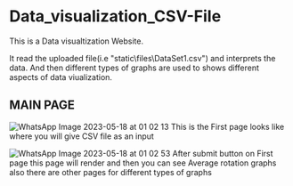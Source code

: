 # Data_visualization_CSV-FiIe

This is a Data visualtization Website.

It read the uploaded file(i.e "static\files\DataSet1.csv") and interprets the data.
And then different types of graphs are used to shows different aspects of data viualization.

## MAIN PAGE
![WhatsApp Image 2023-05-18 at 01 02 13](https://github.com/Nisarg7112/Data_visualization_CSVfiIe/assets/109804208/cf65edb5-3091-4286-9b12-dee6125898da)
This is the First page looks like where you will give CSV file as an input


![WhatsApp Image 2023-05-18 at 01 02 53](https://github.com/Nisarg7112/Data_visualization_CSVfiIe/assets/109804208/fe174731-369d-44d9-b264-53cd8b6318e5)
After submit button on First page this page will render and then you can see Average rotation graphs also there are other pages for different types of graphs 

